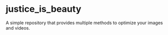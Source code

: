 # justice_is_beauty
A simple repository that provides multiple methods to optimize your images and videos.
